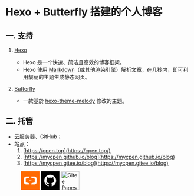 # Hexo + Butterfly 搭建的个人博客
## 一. 支持
1. [Hexo](https://hexo.io/zh-cn/)
   - Hexo 是一个快速、简洁且高效的博客框架。
   - Hexo 使用 [Markdown](http://daringfireball.net/projects/markdown/)（或其他渲染引擎）解析文章，在几秒内，即可利用靓丽的主题生成静态网页。

2. [Butterfly](https://github.com/jerryc127/hexo-theme-butterfly)
   - 一款基於 [hexo-theme-melody](https://github.com/Molunerfinn/hexo-theme-melody) 修改的主題。




## 二. 托管
- 云服务器、GitHub；
- 站点：
  1. [https://cpen.top](https://cpen.top/)
  2. [https://mycpen.github.io/blog](https://mycpen.github.io/blog)
  3. [https://mycpen.gitee.io/blog](https://mycpen.gitee.io/blog)

&emsp;&emsp;&emsp;<a href="https://cpen.top/" target="_self"><img src="/img/logo/aliyun.svg" title="云服务器" width="50px" height="50px"></a>&nbsp;<a href="https://mycpen.github.io/blog" target="_self"><img src="/img/logo/github.svg" title="GitHub Pages" width="50px" height="50px"></a>&nbsp;<a href="https://mycpen.gitee.io/blog" target="_self"><img src="/images/logo/gitee.svg" title="Gitee Pages" width="50px" height="50px"></a>

